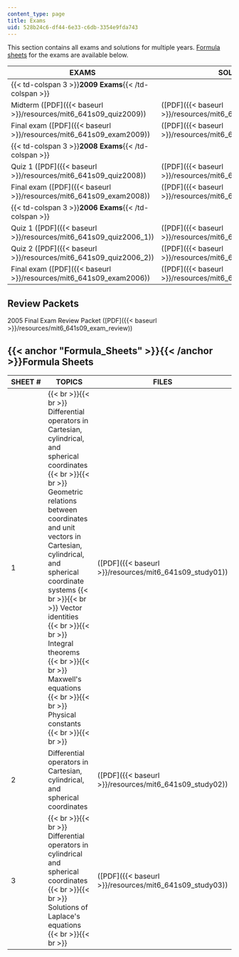 ```yaml
---
content_type: page
title: Exams
uid: 528b24c6-df44-6e33-c6db-3354e9fda743
---
```


This section contains all exams and solutions for multiple years. [Formula sheets](#Formula_Sheets) for the exams are available below.

| EXAMS | SOLUTIONS | ALLOWED FORMULA SHEETS |
| --- | --- | --- |
| {{< td-colspan 3 >}}**2009 Exams**{{< /td-colspan >}} |||
| Midterm ([PDF]({{< baseurl >}}/resources/mit6_641s09_quiz2009)) | ([PDF]({{< baseurl >}}/resources/mit6_641s09_sol_quiz2009)) | Formula sheets 1, 2, and 3 |
| Final exam ([PDF]({{< baseurl >}}/resources/mit6_641s09_exam2009)) | ([PDF]({{< baseurl >}}/resources/mit6_641s09_sol_exam2009)) | Formula sheets 1, 2, and 3 |
| {{< td-colspan 3 >}}**2008 Exams**{{< /td-colspan >}} |||
| Quiz 1 ([PDF]({{< baseurl >}}/resources/mit6_641s09_quiz2008)) | ([PDF]({{< baseurl >}}/resources/mit6_641s09_sol_quiz2008)) | Formula sheet 3 |
| Final exam ([PDF]({{< baseurl >}}/resources/mit6_641s09_exam2008)) | ([PDF]({{< baseurl >}}/resources/mit6_641s09_sol_exam2008)) | Formula sheet 3 |
| {{< td-colspan 3 >}}**2006 Exams**{{< /td-colspan >}} |||
| Quiz 1 ([PDF]({{< baseurl >}}/resources/mit6_641s09_quiz2006_1)) | ([PDF]({{< baseurl >}}/resources/mit6_641s09_sol_quiz2006_1)) | Formula sheet 3 |
| Quiz 2 ([PDF]({{< baseurl >}}/resources/mit6_641s09_quiz2006_2)) | ([PDF]({{< baseurl >}}/resources/mit6_641s09_sol_quiz2006_2)) | Formula sheet 3 |
| Final exam ([PDF]({{< baseurl >}}/resources/mit6_641s09_exam2006)) | ([PDF]({{< baseurl >}}/resources/mit6_641s09_sol_exam2006)) | Formula sheet 3 

Review Packets
--------------

2005 Final Exam Review Packet ([PDF]({{< baseurl >}}/resources/mit6_641s09_exam_review))

{{< anchor "Formula_Sheets" >}}{{< /anchor >}}Formula Sheets
------------------------------------------------------------

| SHEET # | TOPICS | FILES |
| --- | --- | --- |
| 1 |  {{< br >}}{{< br >}} Differential operators in Cartesian, cylindrical, and spherical coordinates {{< br >}}{{< br >}} Geometric relations between coordinates and unit vectors in Cartesian, cylindrical, and spherical coordinate systems {{< br >}}{{< br >}} Vector identities {{< br >}}{{< br >}} Integral theorems {{< br >}}{{< br >}} Maxwell's equations {{< br >}}{{< br >}} Physical constants {{< br >}}{{< br >}}  | ([PDF]({{< baseurl >}}/resources/mit6_641s09_study01)) |
| 2 | Differential operators in Cartesian, cylindrical, and spherical coordinates | ([PDF]({{< baseurl >}}/resources/mit6_641s09_study02)) |
| 3 |  {{< br >}}{{< br >}} Differential operators in cylindrical and spherical coordinates {{< br >}}{{< br >}} Solutions of Laplace's equations {{< br >}}{{< br >}}  | ([PDF]({{< baseurl >}}/resources/mit6_641s09_study03))